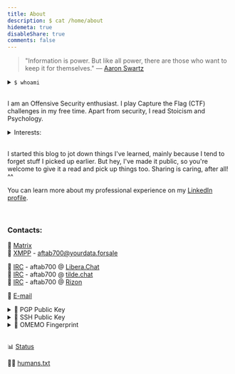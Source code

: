 ```yaml
---
title: About
description: $ cat /home/about
hidemeta: true
disableShare: true
comments: false
---
```


> "Information is power. But like all power, there are those who want to keep it for themselves."
> — [Aaron Swartz](https://en.wikipedia.org/wiki/Aaron_Swartz "Aaron Swartz @ Wikipedia")

<details>
<summary> <code>$ whoami</code> </summary>
Hi, My name is Aftab Sama! 👋
</details><br>

I am an Offensive Security enthusiast. I play Capture the Flag (CTF) challenges in my free time. Apart from security, I read Stoicism and Psychology.

<details>
<summary>Interests:</summary>

> `Cyber security`, `GNU/Linux`, `*nix based systems`, `open source`,
> `FOSS`, `privacy`, `OPSEC`, `DFIR`, `OSINT`, `CTF`, `threat intelligence`,
> `reverse engineering`, `malware`, `cryptography`, `hardware hacking`,
> `physical security`, `lockpicking sport`, `cloud computing`, `operating systems`, `biohacking`, `IoT`, `blockchain`, `audiophile`, `AI`, `ML`, `DL`,
> `LLM`, `Anime`, `ham radio`, `science`, `psychology`, `philosophy`, `minimalism`,
> `permacomputing`, etc.

</details>
<br>

I started this blog to jot down things I've learned, mainly because I tend to forget stuff I picked up earlier. But hey, I've made it public, so you're welcome to give it a read and pick up things too. Sharing is caring, after all! ^^

You can learn more about my professional experience on my [LinkedIn profile](https://www.linkedin.com/in/aftab-sama/).

<br>

### Contacts:

💬 [Matrix](https://matrix.to/#/@aftab700:matrix.org "@aftab700:matrix.org") <br>
💬 [XMPP](https://en.wikipedia.org/wiki/XMPP "XMPP @ Wikipedia") - [aftab700@yourdata.forsale](xmpp:aftab700@yourdata.forsale)<br>
<!-- 💬 [Discord](http://discordapp.com/users/759615120820928513 "@jack.sparrow__") <br> -->
<!-- 💬 [Session](https://getsession.org/) - [Session ID](/session.txt "Session ID: 05f16f9b407d69d5be0d2268129e40eccf4ae2440ddbaa74e208740f7a5e299339")<br> -->

📡 [IRC](https://en.wikipedia.org/wiki/Internet_Relay_Chat "IRC @ Wikipedia") - aftab700 @ [Libera.Chat](https://libera.chat/)<br>
📡 [IRC](https://en.wikipedia.org/wiki/Internet_Relay_Chat "IRC @ Wikipedia") - aftab700 @ [tilde.chat](https://tilde.chat/)<br>
📡 [IRC](https://en.wikipedia.org/wiki/Internet_Relay_Chat "IRC @ Wikipedia") - aftab700 @ [Rizon](https://www.rizon.net/)<br>

📧 [E-mail](mailto:hi@aftabsama.com)

<details>
<summary> 🔑 PGP Public Key </summary>

```shell
curl -sL https://aftabsama.com/pgp | gpg --import

# Fingerprint: [0BE8B166C93FA382] • 52DD C5E6 F700 2761 BD9D  BFD6 0BE8 B166 C93F A382
```

[pgp.txt](/pgp.txt)

</details>

<details>
<summary> 🔑 SSH Public Key </summary>

```shell
# Fingerprint: SHA256:41MeUrUNG63NyJ3du9v111UkYMUTv8eRGiXDntncHxw
```

[ssh.txt](/ssh.txt)

</details>

<details>
<summary> 🔑 OMEMO Fingerprint </summary>

```
18E6230C E3BC3162 4CE2BFA7 CA2CBF24
8DBA1BAB C09487B8 D0265D98 798B8961
```

</details>

<!-- <details>
<summary> 🔑 OTR Fingerprint </summary>

```
147B3144 705DADC6 E30F10D4 58EE07ED C9BFE1A6
```

</details> -->

<br>

<!-- ### Misc:

<details>
<summary>🎵 Now listening</summary>
<p>
<img src="https://api.spotify.hiiruki.dev/api?scan=true&theme=dark" align="center" alt="Current Spotify Song">
</p>
<br>

[Full Visualizer](https://spotify.hiiruki.dev/ "Spotify Visualizer")
</details>
<br>

<details>
<summary>👨‍💻 Doing something</summary>
<p>
  <img src="https://lanyard-profile-readme.vercel.app/api/529270835341426708?hideTimestamp=false&hideDiscrim=true&idleMessage=Just%20chillin'%20at%20the%20moment..." align="center" alt="Discord Presence">
</p>
</details>
<br> -->

<!-- <details>
<summary>🛜 Wi-Fi Pwned</summary>
<p>
  <img src="https://wigle.net/bi/hPCdvaBdwb9g+_8pGX6b8A.png" align="center" alt="Discord Presence">
</p>
</details>
<br> -->

📊 [Status](https://status.aftabsama.com/ "Aftab's Status Page")<br>

🧑‍💼 [humans.txt](/humans.txt)
